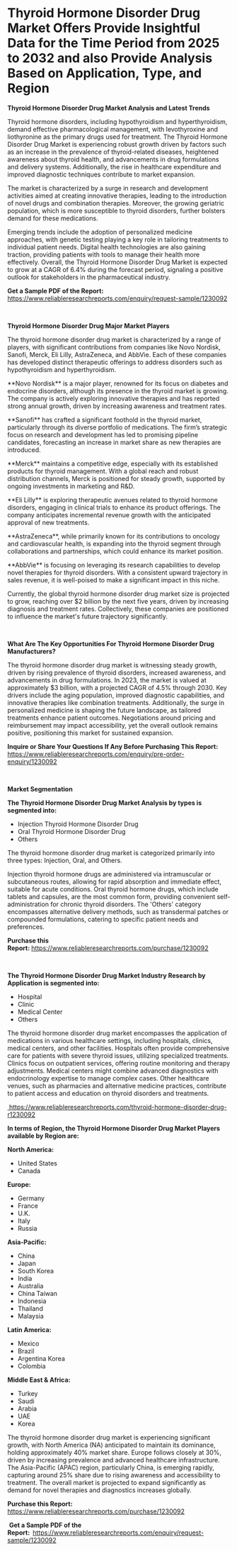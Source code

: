 <p><h1>Thyroid Hormone Disorder Drug Market Offers Provide Insightful Data for the Time Period from 2025 to 2032 and also Provide Analysis Based on Application, Type, and Region</h1></p><p><strong>Thyroid Hormone Disorder Drug Market Analysis and Latest Trends</strong></p>
<p><p>Thyroid hormone disorders, including hypothyroidism and hyperthyroidism, demand effective pharmacological management, with levothyroxine and liothyronine as the primary drugs used for treatment. The Thyroid Hormone Disorder Drug Market is experiencing robust growth driven by factors such as an increase in the prevalence of thyroid-related diseases, heightened awareness about thyroid health, and advancements in drug formulations and delivery systems. Additionally, the rise in healthcare expenditure and improved diagnostic techniques contribute to market expansion.</p><p>The market is characterized by a surge in research and development activities aimed at creating innovative therapies, leading to the introduction of novel drugs and combination therapies. Moreover, the growing geriatric population, which is more susceptible to thyroid disorders, further bolsters demand for these medications. </p><p>Emerging trends include the adoption of personalized medicine approaches, with genetic testing playing a key role in tailoring treatments to individual patient needs. Digital health technologies are also gaining traction, providing patients with tools to manage their health more effectively. Overall, the Thyroid Hormone Disorder Drug Market is expected to grow at a CAGR of 6.4% during the forecast period, signaling a positive outlook for stakeholders in the pharmaceutical industry.</p></p>
<p><strong>Get a Sample PDF of the Report:&nbsp;</strong> <a href="https://www.reliableresearchreports.com/enquiry/request-sample/1230092?utm_campaign=32&utm_medium=2&utm_source=Github&utm_content=ia&utm_term=19042025&utm_id=thyroid-hormone-disorder-drug">https://www.reliableresearchreports.com/enquiry/request-sample/1230092</a></p>
<p>&nbsp;</p>
<p><strong>Thyroid Hormone Disorder Drug Major Market Players</strong></p>
<p><p>The thyroid hormone disorder drug market is characterized by a range of players, with significant contributions from companies like Novo Nordisk, Sanofi, Merck, Eli Lilly, AstraZeneca, and AbbVie. Each of these companies has developed distinct therapeutic offerings to address disorders such as hypothyroidism and hyperthyroidism.</p><p>**Novo Nordisk** is a major player, renowned for its focus on diabetes and endocrine disorders, although its presence in the thyroid market is growing. The company is actively exploring innovative therapies and has reported strong annual growth, driven by increasing awareness and treatment rates.</p><p>**Sanofi** has crafted a significant foothold in the thyroid market, particularly through its diverse portfolio of medications. The firm’s strategic focus on research and development has led to promising pipeline candidates, forecasting an increase in market share as new therapies are introduced.</p><p>**Merck** maintains a competitive edge, especially with its established products for thyroid management. With a global reach and robust distribution channels, Merck is positioned for steady growth, supported by ongoing investments in marketing and R&D.</p><p>**Eli Lilly** is exploring therapeutic avenues related to thyroid hormone disorders, engaging in clinical trials to enhance its product offerings. The company anticipates incremental revenue growth with the anticipated approval of new treatments.</p><p>**AstraZeneca**, while primarily known for its contributions to oncology and cardiovascular health, is expanding into the thyroid segment through collaborations and partnerships, which could enhance its market position.</p><p>**AbbVie** is focusing on leveraging its research capabilities to develop novel therapies for thyroid disorders. With a consistent upward trajectory in sales revenue, it is well-poised to make a significant impact in this niche.</p><p>Currently, the global thyroid hormone disorder drug market size is projected to grow, reaching over $2 billion by the next five years, driven by increasing diagnosis and treatment rates. Collectively, these companies are positioned to influence the market's future trajectory significantly.</p></p>
<p>&nbsp;</p>
<p><strong>What Are The Key Opportunities For Thyroid Hormone Disorder Drug Manufacturers?</strong></p>
<p><p>The thyroid hormone disorder drug market is witnessing steady growth, driven by rising prevalence of thyroid disorders, increased awareness, and advancements in drug formulations. In 2023, the market is valued at approximately $3 billion, with a projected CAGR of 4.5% through 2030. Key drivers include the aging population, improved diagnostic capabilities, and innovative therapies like combination treatments. Additionally, the surge in personalized medicine is shaping the future landscape, as tailored treatments enhance patient outcomes. Negotiations around pricing and reimbursement may impact accessibility, yet the overall outlook remains positive, positioning this market for sustained expansion.</p></p>
<p><strong>Inquire or Share Your Questions If Any Before Purchasing This Report:</strong> <a href="https://www.reliableresearchreports.com/enquiry/pre-order-enquiry/1230092?utm_campaign=32&utm_medium=2&utm_source=Github&utm_content=ia&utm_term=19042025&utm_id=thyroid-hormone-disorder-drug">https://www.reliableresearchreports.com/enquiry/pre-order-enquiry/1230092</a></p>
<p>&nbsp;</p>
<p><strong>Market Segmentation</strong></p>
<p><strong>The Thyroid Hormone Disorder Drug Market Analysis by types is segmented into:</strong></p>
<p><ul><li>Injection Thyroid Hormone Disorder Drug</li><li>Oral Thyroid Hormone Disorder Drug</li><li>Others</li></ul></p>
<p><p>The thyroid hormone disorder drug market is categorized primarily into three types: Injection, Oral, and Others. </p><p>Injection thyroid hormone drugs are administered via intramuscular or subcutaneous routes, allowing for rapid absorption and immediate effect, suitable for acute conditions. Oral thyroid hormone drugs, which include tablets and capsules, are the most common form, providing convenient self-administration for chronic thyroid disorders. The 'Others' category encompasses alternative delivery methods, such as transdermal patches or compounded formulations, catering to specific patient needs and preferences.</p></p>
<p><strong>Purchase this Report:&nbsp;</strong><a href="https://www.reliableresearchreports.com/purchase/1230092?utm_campaign=32&utm_medium=2&utm_source=Github&utm_content=ia&utm_term=19042025&utm_id=thyroid-hormone-disorder-drug">https://www.reliableresearchreports.com/purchase/1230092</a></p>
<p>&nbsp;</p>
<p><strong>The Thyroid Hormone Disorder Drug Market Industry Research by Application is segmented into:</strong></p>
<p><ul><li>Hospital</li><li>Clinic</li><li>Medical Center</li><li>Others</li></ul></p>
<p><p>The thyroid hormone disorder drug market encompasses the application of medications in various healthcare settings, including hospitals, clinics, medical centers, and other facilities. Hospitals often provide comprehensive care for patients with severe thyroid issues, utilizing specialized treatments. Clinics focus on outpatient services, offering routine monitoring and therapy adjustments. Medical centers might combine advanced diagnostics with endocrinology expertise to manage complex cases. Other healthcare venues, such as pharmacies and alternative medicine practices, contribute to patient access and education on thyroid disorders and treatments.</p></p>
<p><a href="https://www.reliableresearchreports.com/thyroid-hormone-disorder-drug-r1230092?utm_campaign=32&utm_medium=2&utm_source=Github&utm_content=ia&utm_term=19042025&utm_id=thyroid-hormone-disorder-drug">&nbsp;https://www.reliableresearchreports.com/thyroid-hormone-disorder-drug-r1230092</a></p>
<p><strong>In terms of Region, the Thyroid Hormone Disorder Drug Market Players available by Region are:</strong></p>
<p>
    <p> <strong> North America: </strong>
        <ul>
            <li>United States</li>
            <li>Canada</li>
        </ul>
        </p> 
    <p> <strong> Europe: </strong>
        <ul>
            <li>Germany</li>
            <li>France</li>
            <li>U.K.</li>
            <li>Italy</li>
            <li>Russia</li>
        </ul>
        </p> 
    <p> <strong> Asia-Pacific: </strong>
        <ul>
            <li>China</li>
            <li>Japan</li>
            <li>South Korea</li>
            <li>India</li>
            <li>Australia</li>
            <li>China Taiwan</li>
            <li>Indonesia</li>
            <li>Thailand</li>
            <li>Malaysia</li>
        </ul>
        </p> 
    <p> <strong> Latin America: </strong>
        <ul>
            <li>Mexico</li>
            <li>Brazil</li>
            <li>Argentina Korea</li>
            <li>Colombia</li>
        </ul>
        </p> 
    <p> <strong> Middle East & Africa: </strong>
        <ul>
            <li>Turkey</li>
            <li>Saudi</li>
            <li>Arabia</li>
            <li>UAE</li>
            <li>Korea</li>
        </ul>
    </p>
    </p>
<p><p>The thyroid hormone disorder drug market is experiencing significant growth, with North America (NA) anticipated to maintain its dominance, holding approximately 40% market share. Europe follows closely at 30%, driven by increasing prevalence and advanced healthcare infrastructure. The Asia-Pacific (APAC) region, particularly China, is emerging rapidly, capturing around 25% share due to rising awareness and accessibility to treatment. The overall market is projected to expand significantly as demand for novel therapies and diagnostics increases globally.</p></p>
<p><strong>Purchase this Report: </strong><a href="https://www.reliableresearchreports.com/purchase/1230092?utm_campaign=32&utm_medium=2&utm_source=Github&utm_content=ia&utm_term=19042025&utm_id=thyroid-hormone-disorder-drug">https://www.reliableresearchreports.com/purchase/1230092</a></p>
<p>&nbsp;<strong>Get a Sample PDF of the Report:&nbsp;&nbsp;</strong><a href="https://www.reliableresearchreports.com/enquiry/request-sample/1230092?utm_campaign=32&utm_medium=2&utm_source=Github&utm_content=ia&utm_term=19042025&utm_id=thyroid-hormone-disorder-drug">https://www.reliableresearchreports.com/enquiry/request-sample/1230092</a></p>
<p><strong></strong></p>
<p><p></p><p></p><p></p></p>